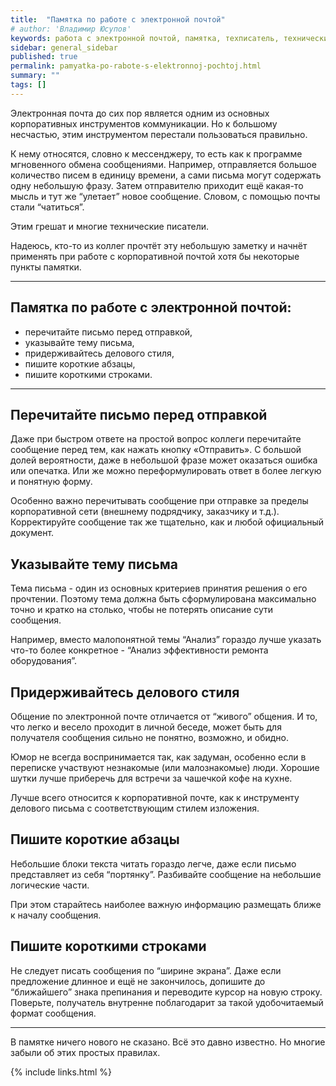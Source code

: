 ```yaml
---
title:  "Памятка по работе с электронной почтой"
# author: 'Владимир Юсупов'
keywords: работа с электронной почтой, памятка, техписатель, технический писатель москва, заметки техписателя
sidebar: general_sidebar
published: true
permalink: pamyatka-po-rabote-s-elektronnoj-pochtoj.html
summary: ""
tags: []
---
```


Электронная почта до сих пор является одним из основных корпоративных инструментов коммуникации. Но к большому несчастью, этим инструментом перестали пользоваться правильно. 

К нему относятся, словно к мессенджеру, то есть как к программе мгновенного обмена сообщениями. Например, отправляется большое количество писем в единицу времени, а сами письма могут содержать одну небольшую фразу. Затем отправителю приходит ещё какая-то мысль и тут же “улетает” новое сообщение. Словом, с помощью почты стали “чатиться”.

Этим грешат и многие технические писатели.

Надеюсь, кто-то из коллег прочтёт эту небольшую заметку и начнёт применять при работе с корпоративной почтой хотя бы некоторые пункты памятки.

***

## Памятка по работе с электронной почтой:

- перечитайте письмо перед отправкой,
- указывайте тему письма,
- придерживайтесь делового стиля,
- пишите короткие абзацы,
- пишите короткими строками.

***

## Перечитайте письмо перед отправкой

Даже при быстром ответе на простой вопрос коллеги перечитайте сообщение перед тем, как нажать кнопку «Отправить». С большой долей вероятности, даже в небольшой фразе может оказаться ошибка или опечатка. Или же можно переформулировать ответ в более легкую и понятную форму.

Особенно важно перечитывать сообщение при отправке за пределы корпоративной сети (внешнему подрядчику, заказчику и т.д.). Корректируйте сообщение так же тщательно, как и любой официальный документ. 

## Указывайте тему письма

Тема письма - один из основных критериев принятия решения о его прочтении. Поэтому тема должна быть сформулирована максимально точно и кратко на столько, чтобы не потерять описание сути сообщения.

Например, вместо малопонятной темы “Анализ” гораздо лучше указать что-то более конкретное - “Анализ эффективности ремонта оборудования”. 

## Придерживайтесь делового стиля

Общение по электронной почте отличается от “живого” общения. И то, что легко и весело проходит в личной беседе, может быть для получателя сообщения сильно не понятно, возможно, и обидно.

Юмор не всегда воспринимается так, как задуман, особенно если в переписке участвуют незнакомые (или малознакомые) люди. Хорошие шутки лучше приберечь для встречи за чашечкой кофе на кухне. 

Лучше всего относится к корпоративной почте, как к инструменту делового письма с соответствующим стилем изложения.

## Пишите короткие абзацы

Небольшие блоки текста читать гораздо легче, даже если письмо представляет из себя “портянку”. Разбивайте сообщение на небольшие логические части. 

При этом старайтесь наиболее важную информацию размещать ближе к началу сообщения.

## Пишите короткими строками

Не следует писать сообщения по “ширине экрана”. Даже если предложение длинное и ещё не закончилось, допишите до “ближайшего” знака препинания и переводите курсор на новую строку. Поверьте, получатель внутренне поблагодарит за такой удобочитаемый формат сообщения. 

***

В памятке ничего нового не сказано. Всё это давно известно. Но многие забыли об этих простых правилах.

{% include links.html %}
